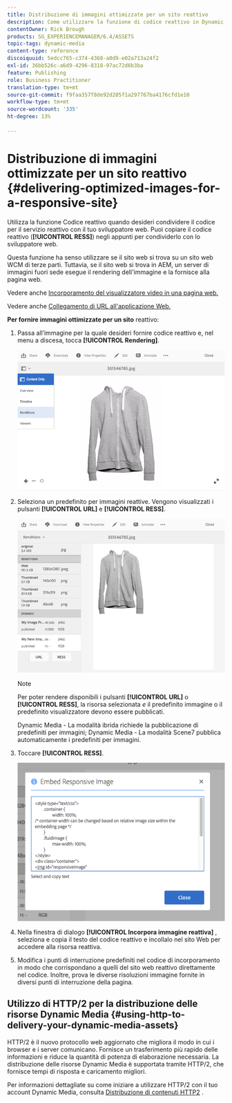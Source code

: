 ```yaml
---
title: Distribuzione di immagini ottimizzate per un sito reattivo
description: Come utilizzare la funzione di codice reattivo in Dynamic Media per fornire immagini ottimizzate
contentOwner: Rick Brough
products: SG_EXPERIENCEMANAGER/6.4/ASSETS
topic-tags: dynamic-media
content-type: reference
discoiquuid: 5edcc765-c374-4368-a0d9-e02a713a24f2
exl-id: 36bb526c-a6d9-4296-8318-97ac72d6b3ba
feature: Publishing
role: Business Practitioner
translation-type: tm+mt
source-git-commit: f9faa357f8de92d205f1a297767ba4176cfd1e10
workflow-type: tm+mt
source-wordcount: '335'
ht-degree: 13%

---
```


# Distribuzione di immagini ottimizzate per un sito reattivo {#delivering-optimized-images-for-a-responsive-site}

Utilizza la funzione Codice reattivo quando desideri condividere il codice per il servizio reattivo con il tuo sviluppatore web. Puoi copiare il codice reattivo (**[!UICONTROL RESS]**) negli appunti per condividerlo con lo sviluppatore web.

Questa funzione ha senso utilizzare se il sito web si trova su un sito web WCM di terze parti. Tuttavia, se il sito web si trova in AEM, un server di immagini fuori sede esegue il rendering dell&#39;immagine e la fornisce alla pagina web.

Vedere anche [Incorporamento del visualizzatore video in una pagina web.](embed-code.md)

Vedere anche [Collegamento di URL all&#39;applicazione Web.](linking-urls-to-yourwebapplication.md)

**Per fornire immagini ottimizzate per un sito** reattivo:

1. Passa all’immagine per la quale desideri fornire codice reattivo e, nel menu a discesa, tocca **[!UICONTROL Rendering]**.

   ![chlimage_1-408](assets/chlimage_1-408.png)

1. Seleziona un predefinito per immagini reattive. Vengono visualizzati i pulsanti **[!UICONTROL URL]** e **[!UICONTROL RESS]**.

   ![chlimage_1-409](assets/chlimage_1-409.png)

   >[!NOTE]
   >
   >Per poter rendere disponibili i pulsanti **[!UICONTROL URL]** o **[!UICONTROL RESS]**, la risorsa selezionata *e* il predefinito immagine o il predefinito visualizzatore devono essere pubblicati.
   >
   >Dynamic Media - La modalità ibrida richiede la pubblicazione di predefiniti per immagini; Dynamic Media - La modalità Scene7 pubblica automaticamente i predefiniti per immagini.

1. Toccare **[!UICONTROL RESS]**.

   ![chlimage_1-410](assets/chlimage_1-410.png)

1. Nella finestra di dialogo **[!UICONTROL Incorpora immagine reattiva]** , seleziona e copia il testo del codice reattivo e incollalo nel sito Web per accedere alla risorsa reattiva.
1. Modifica i punti di interruzione predefiniti nel codice di incorporamento in modo che corrispondano a quelli del sito web reattivo direttamente nel codice. Inoltre, prova le diverse risoluzioni immagine fornite in diversi punti di interruzione della pagina.

## Utilizzo di HTTP/2 per la distribuzione delle risorse Dynamic Media {#using-http-to-delivery-your-dynamic-media-assets}

HTTP/2 è il nuovo protocollo web aggiornato che migliora il modo in cui i browser e i server comunicano. Fornisce un trasferimento più rapido delle informazioni e riduce la quantità di potenza di elaborazione necessaria. La distribuzione delle risorse Dynamic Media è supportata tramite HTTP/2, che fornisce tempi di risposta e caricamento migliori.

Per informazioni dettagliate su come iniziare a utilizzare HTTP/2 con il tuo account Dynamic Media, consulta [Distribuzione di contenuti HTTP2](http2.md) .
